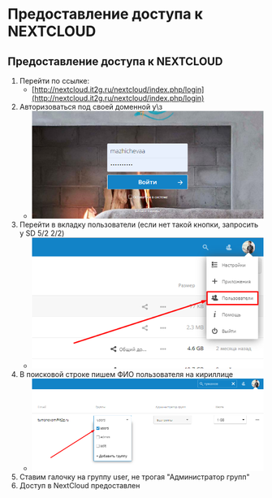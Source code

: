 # Предоставление доступа к NEXTCLOUD

## Предоставление доступа к NEXTCLOUD

1. Перейти по ссылке:
   * [http://nextcloud.it2g.ru/nextcloud/index.php/login](http://nextcloud.it2g.ru/nextcloud/index.php/login)
2. Авторизоваться под своей доменной у\з 
   * ![C:\fb15d1c21ae264a66b7dd40d1f39267e](../.gitbook/assets/0%20%288%29.png)
3. Перейти в вкладку пользователи \(если нет такой кнопки, запросить у SD 5/2 2/2\)
   * ![C:\f692409533d50d51df93003527ee805f](../.gitbook/assets/1%20%288%29.png)
4. В поисковой строке пишем ФИО пользователя на кириллице
   * ![C:\ae218d5250ff070b339c2f5a746a2490](../.gitbook/assets/2%20%288%29.png)
5. Ставим галочку на группу user, не трогая "Администратор групп"
6. Доступ в NextCloud предоставлен

